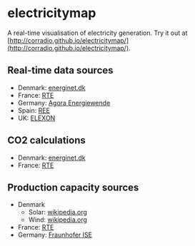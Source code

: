 # electricitymap
A real-time visualisation of electricity generation. Try it out at [http://corradio.github.io/electricitymap/](http://corradio.github.io/electricitymap/).

## Real-time data sources
- Denmark: [energinet.dk](http://energinet.dk/EN/El/Sider/Elsystemet-lige-nu.aspx)
- France: [RTE](http://www.rte-france.com/en/eco2mix/eco2mix)
- Germany: [Agora Energiewende](https://www.agora-energiewende.de/en/topics/-agothem-/Produkt/produkt/76/Agorameter/)
- Spain: [REE](https://demanda.ree.es/generacion_acumulada.html)
- UK: [ELEXON](http://www.bmreports.com/bsp/additional/soapfunctions.php?element=generationbyfueltypetable)

## CO2 calculations
- Denmark: [energinet.dk](http://www.energinet.dk/DA/El/Engrosmarked/Udtraek-af-markedsdata/Sider/Om-Elsystemet-lige-nu.aspx)
- France: [RTE](http://www.rte-france.com/en/eco2mix/eco2mix-co2-en)

## Production capacity sources
- Denmark
  - Solar: [wikipedia.org](https://en.wikipedia.org/wiki/Solar_power_in_Denmark)
  - Wind: [wikipedia.org](https://en.wikipedia.org/wiki/Wind_power_in_Denmark#Capacities_and_production)
- France: [RTE](http://clients.rte-france.com/lang/an/visiteurs/vie/prod/parc_reference.jsp)
- Germany: [Fraunhofer ISE](https://www.energy-charts.de/power_inst.htm)

